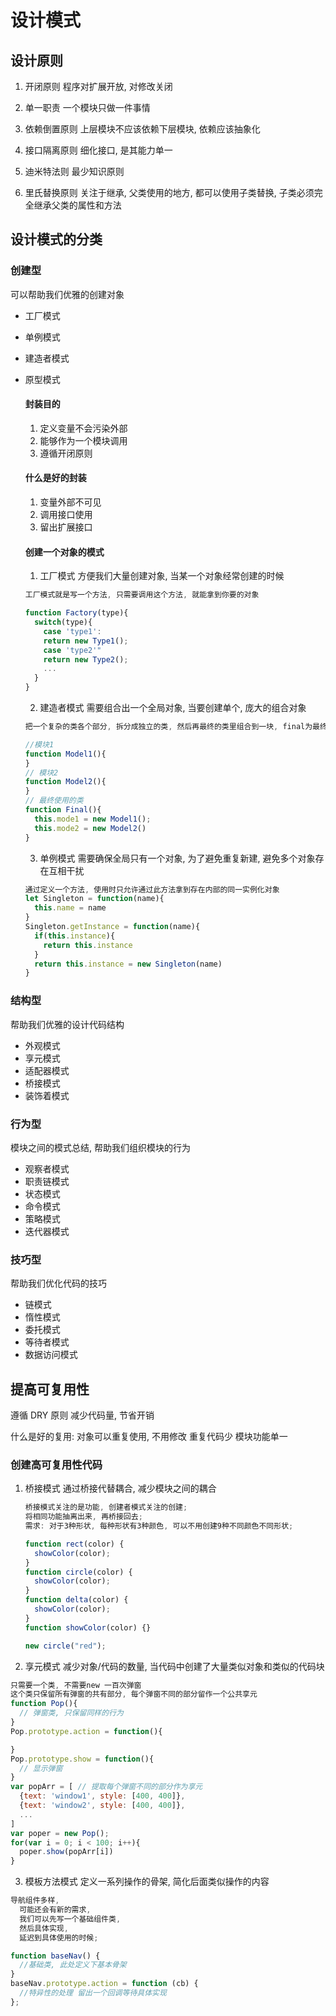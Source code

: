 # 设计模式

## 设计原则

1. 开闭原则
   程序对扩展开放, 对修改关闭

2. 单一职责
   一个模块只做一件事情

3. 依赖倒置原则
   上层模块不应该依赖下层模块, 依赖应该抽象化

4. 接口隔离原则
   细化接口, 是其能力单一

5. 迪米特法则
   最少知识原则

6. 里氏替换原则
   关注于继承, 父类使用的地方, 都可以使用子类替换, 子类必须完全继承父类的属性和方法

## 设计模式的分类

### 创建型

可以帮助我们优雅的创建对象

- 工厂模式
- 单例模式
- 建造者模式
- 原型模式


    #### 封装目的
    1.  定义变量不会污染外部
    2. 能够作为一个模块调用
    3. 遵循开闭原则

    #### 什么是好的封装
    1. 变量外部不可见
    2. 调用接口使用
    3. 留出扩展接口

    #### 创建一个对象的模式
    1. 工厂模式
    方便我们大量创建对象, 当某一个对象经常创建的时候
    ```js
    工厂模式就是写一个方法, 只需要调用这个方法, 就能拿到你要的对象

    function Factory(type){
      switch(type){
        case 'type1':
        return new Type1();
        case 'type2'"
        return new Type2();
        ...
      }
    }

    ```

    2. 建造者模式
    需要组合出一个全局对象, 当要创建单个, 庞大的组合对象
    ```js
    把一个复杂的类各个部分, 拆分成独立的类, 然后再最终的类里组合到一块, final为最终给出去的类

    //模块1
    function Model1(){
    }
    // 模块2
    function Model2(){
    }
    // 最终使用的类
    function Final(){
      this.mode1 = new Model1();
      this.mode2 = new Model2()
    }

    ```

    3. 单例模式
    需要确保全局只有一个对象, 为了避免重复新建, 避免多个对象存在互相干扰
    ```js
    通过定义一个方法, 使用时只允许通过此方法拿到存在内部的同一实例化对象
    let Singleton = function(name){
      this.name = name
    }
    Singleton.getInstance = function(name){
      if(this.instance){
        return this.instance
      }
      return this.instance = new Singleton(name)
    }

    ```

### 结构型

帮助我们优雅的设计代码结构

- 外观模式
- 享元模式
- 适配器模式
- 桥接模式
- 装饰着模式

### 行为型

模块之间的模式总结, 帮助我们组织模块的行为

- 观察者模式
- 职责链模式
- 状态模式
- 命令模式
- 策略模式
- 迭代器模式

### 技巧型

帮助我们优化代码的技巧

- 链模式
- 惰性模式
- 委托模式
- 等待者模式
- 数据访问模式

## 提高可复用性

遵循 DRY 原则
减少代码量, 节省开销

什么是好的复用:
对象可以重复使用, 不用修改
重复代码少
模块功能单一

### 创建高可复用性代码

1. 桥接模式
   通过桥接代替耦合, 减少模块之间的耦合

   ```js
   桥接模式关注的是功能, 创建者模式关注的创建;
   将相同功能抽离出来, 再桥接回去;
   需求: 对于3种形状, 每种形状有3种颜色, 可以不用创建9种不同颜色不同形状;

   function rect(color) {
     showColor(color);
   }
   function circle(color) {
     showColor(color);
   }
   function delta(color) {
     showColor(color);
   }
   function showColor(color) {}

   new circle("red");
   ```

2. 享元模式
   减少对象/代码的数量, 当代码中创建了大量类似对象和类似的代码块

```js
只需要一个类, 不需要new 一百次弹窗
这个类只保留所有弹窗的共有部分, 每个弹窗不同的部分留作一个公共享元
function Pop(){
  // 弹窗类, 只保留同样的行为
}
Pop.prototype.action = function(){

}
Pop.prototype.show = function(){
  // 显示弹窗
}
var popArr = [ // 提取每个弹窗不同的部分作为享元
  {text: 'window1', style: [400, 400]},
  {text: 'window2', style: [400, 400]},
  ...
]
var poper = new Pop();
for(var i = 0; i < 100; i++){
  poper.show(popArr[i])
}
```

3. 模板方法模式
   定义一系列操作的骨架, 简化后面类似操作的内容

```js
导航组件多样,
  可能还会有新的需求,
  我们可以先写一个基础组件类,
  然后具体实现,
  延迟到具体使用的时候;

function baseNav() {
  //基础类, 此处定义下基本骨架
}
baseNav.prototype.action = function (cb) {
  //特异性的处理 留出一个回调等待具体实现
};
```
